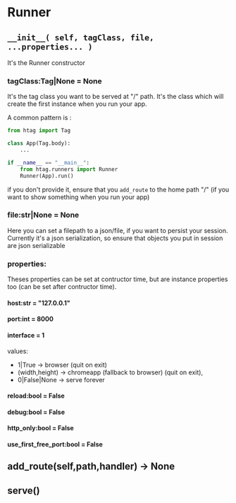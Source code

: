 # Runner



## `__init__( self, tagClass, file, ...properties... )`

It's the Runner constructor

### tagClass:Tag|None = None

It's the tag class you want to be served at "/" path. It's the class which will create the first instance when you run your app.

A common pattern is :
```python
from htag import Tag

class App(Tag.body):
    ...

if __name__ == "__main__":
    from htag.runners import Runner
    Runner(App).run()
```
if you don't provide it, ensure that you `add_route` to the home path "/" (if you want to show something when you run your app)

### file:str|None = None

Here you can set a filepath to a json/file, if you want to persist your session. Currently it's a json serialization, so ensure that objects you put in session are json serializable


### properties:

Theses properties can be set at contructor time, but are instance properties too (can be set after contructor time).

#### host:str = "127.0.0.1"

#### port:int = 8000

#### interface = 1
values:
- 1|True -> browser (quit on exit)
- (width,height) -> chromeapp (fallback to browser) (quit on exit),
- 0|False|None -> serve forever

#### reload:bool = False 

#### debug:bool = False

#### http_only:bool = False

#### use_first_free_port:bool = False


## add_route(self,path,handler) -> None


## serve()
